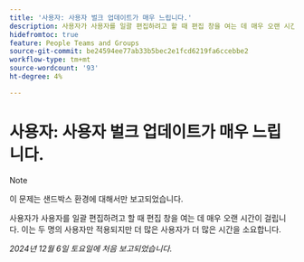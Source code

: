 ```yaml
---
title: '사용자: 사용자 벌크 업데이트가 매우 느립니다.'
description: 사용자가 사용자를 일괄 편집하려고 할 때 편집 창을 여는 데 매우 오랜 시간이 걸립니다. 이는 두 명의 사용자만 적용되지만 더 많은 사용자가 더 많은 시간을 소요합니다.
hidefromtoc: true
feature: People Teams and Groups
source-git-commit: be24594ee77ab33b5bec2e1fcd6219fa6ccebbe2
workflow-type: tm+mt
source-wordcount: '93'
ht-degree: 4%

---
```



# 사용자: 사용자 벌크 업데이트가 매우 느립니다.

>[!NOTE]
>
>이 문제는 샌드박스 환경에 대해서만 보고되었습니다.

사용자가 사용자를 일괄 편집하려고 할 때 편집 창을 여는 데 매우 오랜 시간이 걸립니다. 이는 두 명의 사용자만 적용되지만 더 많은 사용자가 더 많은 시간을 소요합니다.

_2024년 12월 6일 토요일에 처음 보고되었습니다._
